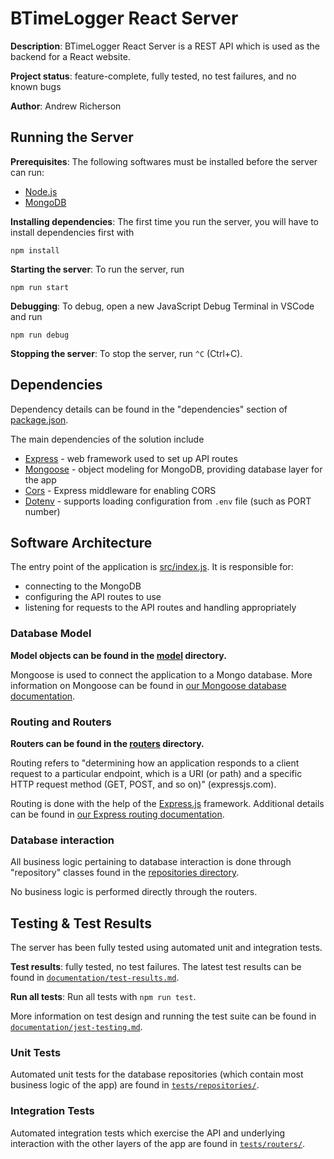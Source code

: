 # BTimeLogger React Server

**Description**: BTimeLogger React Server is a REST API which is used
as the backend for a React website.

**Project status**: feature-complete, fully tested, no test failures, and no known bugs

**Author**: Andrew Richerson

## Running the Server

**Prerequisites**: The following softwares must be installed before the server can run:

-   [Node.js](https://nodejs.org/en/)
-   [MongoDB](https://www.mongodb.com/)

**Installing dependencies**: The first time you run the server, you will have to install dependencies first with

```
npm install
```

**Starting the server**: To run the server, run

```
npm run start
```

**Debugging**: To debug, open a new JavaScript Debug Terminal in VSCode and run

```
npm run debug
```

**Stopping the server**: To stop the server, run `^C` (Ctrl+C).

## Dependencies

Dependency details can be found in the "dependencies" section of [package.json](./package.json).

The main dependencies of the solution include

-   [Express](https://www.npmjs.com/package/express) - web framework used to set up API routes
-   [Mongoose](https://www.npmjs.com/package/mongoose) - object modeling for MongoDB, providing database layer for the app
-   [Cors](https://expressjs.com/en/resources/middleware/cors.html) - Express middleware for enabling CORS
-   [Dotenv](https://www.npmjs.com/package/dotenv) - supports loading configuration from `.env` file (such as PORT number)

## Software Architecture

The entry point of the application is [src/index.js](./src/index.js). It is responsible for:

-   connecting to the MongoDB
-   configuring the API routes to use
-   listening for requests to the API routes and handling appropriately

### Database Model

**Model objects can be found in the [model](./src/model) directory.**

Mongoose is used to connect the application to a Mongo database. More information on Mongoose can be found in [our Mongoose database documentation](./documentation/mongoose-database.md).

### Routing and Routers

**Routers can be found in the [routers](./src/routers) directory.**

Routing refers to "determining how an application responds to a client request to a particular endpoint, which is a URI (or path) and a specific HTTP request method (GET, POST, and so on)" (expressjs.com).

Routing is done with the help of the [Express.js](expressjs.com) framework. Additional details can be found in [our Express routing documentation](./documentation/express-routing.md).

### Database interaction

All business logic pertaining to database interaction is done through "repository" classes found in the [repositories directory](./src/repositories).

No business logic is performed directly through the routers.

## Testing & Test Results

The server has been fully tested using automated unit and integration tests.

**Test results**: fully tested, no test failures. The latest test results can be found in [`documentation/test-results.md`](./documentation/test-results.md).

**Run all tests**: Run all tests with `npm run test`.

More information on test design and running the test suite can be found in [`documentation/jest-testing.md`](./documentation/jest-testing.md).

### Unit Tests

Automated unit tests for the database repositories (which contain most business logic of the app) are found in [`tests/repositories/`](./tests/repositories/).

### Integration Tests

Automated integration tests which exercise the API and underlying interaction with the other layers of the app are found in [`tests/routers/`](./tests/routers/).
